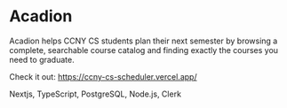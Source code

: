 # Acadion
Acadion helps CCNY CS students plan their next semester by browsing a complete, searchable course catalog and finding exactly the courses you need to graduate.


Check it out: https://ccny-cs-scheduler.vercel.app/


Nextjs, TypeScript, PostgreSQL, Node.js, Clerk